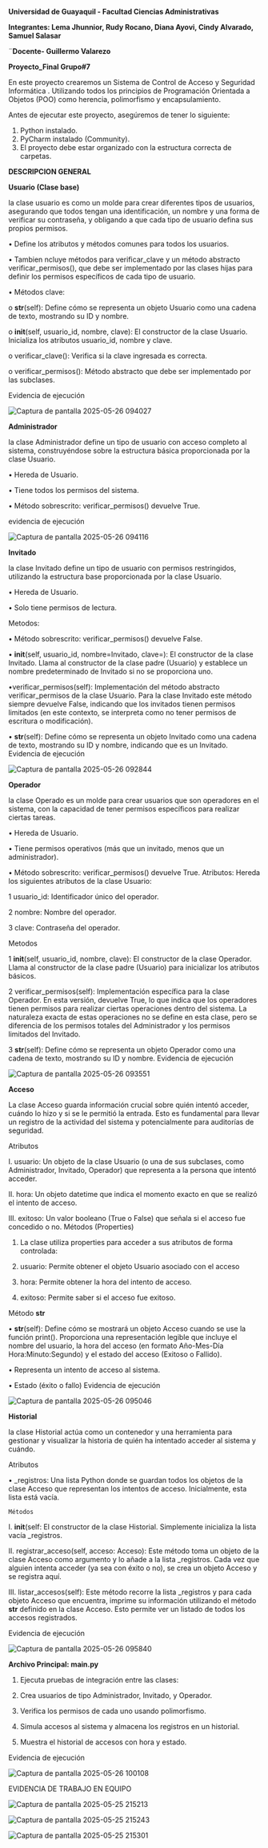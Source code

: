 **Universidad de Guayaquil - Facultad Ciencias Administrativas**

**Integrantes: Lema Jhunnior, Rudy Rocano, Diana Ayovi, Cindy Alvarado, Samuel Salasar** 

¨**Docente- Guillermo Valarezo** 

**Proyecto_Final Grupo#7**

En este proyecto crearemos un Sistema de Control de Acceso y Seguridad Informática . 
Utilizando todos los principios de Programación Orientada a Objetos (POO) como herencia, polimorfismo 
y encapsulamiento.

Antes de ejecutar este proyecto, asegúremos de tener lo siguiente:

1.	Python instalado.
2.	PyCharm instalado (Community).
3.	El proyecto debe estar organizado con la estructura correcta de carpetas.

**DESCRIPCION GENERAL**

**Usuario (Clase base)**

la clase usuario es como un molde para crear diferentes tipos de usuarios, asegurando que todos tengan una identificación, un nombre y
una forma de verificar su contraseña, y obligando a que cada tipo de usuario defina sus propios permisos.

•	Define los atributos y métodos comunes para todos los usuarios.

• Tambien ncluye métodos para verificar_clave y un método abstracto verificar_permisos(), 
que debe ser implementado por las clases hijas para definir los permisos específicos de cada tipo de usuario.

•	Métodos clave:

o __str__(self): Define cómo se representa un objeto Usuario como una cadena de texto, mostrando su ID y nombre.

o __init__(self, usuario_id, nombre, clave): El constructor de la clase Usuario. Inicializa los atributos usuario_id, nombre y clave.

o	verificar_clave(): Verifica si la clave ingresada es correcta.

o	verificar_permisos(): Método abstracto que debe ser implementado por las subclases.

Evidencia de ejecución


 ![Captura de pantalla 2025-05-26 094027](https://github.com/user-attachments/assets/d46fdfbe-2ca2-42a5-b3ef-4a6364e6a372)



**Administrador**

la clase Administrador define un tipo de usuario con acceso completo al sistema, construyéndose 
sobre la estructura básica proporcionada por la clase Usuario.

•	Hereda de Usuario.

•	Tiene todos los permisos del sistema.

•	Método sobrescrito: verificar_permisos() devuelve True.

evidencia de ejecución


 ![Captura de pantalla 2025-05-26 094116](https://github.com/user-attachments/assets/1f13ac7e-376b-4f45-abb5-987c8e1f3b65)



**Invitado**

la clase Invitado define un tipo de usuario con permisos restringidos, utilizando la estructura base proporcionada por la clase Usuario.

•	Hereda de Usuario.

•	Solo tiene permisos de lectura.

   Metodos:
   
•	Método sobrescrito: verificar_permisos() devuelve False.

• __init__(self, usuario_id, nombre=Invitado, clave=): El constructor de la clase Invitado. 
Llama al constructor de la clase padre (Usuario) y establece un nombre predeterminado de Invitado si no se proporciona uno.

•verificar_permisos(self): Implementación del método abstracto verificar_permisos de la clase Usuario. Para la clase Invitado
este método siempre devuelve False, indicando que los invitados tienen permisos limitados (en este contexto, se interpreta como no tener
permisos de escritura o modificación).

• __str__(self): Define cómo se representa un objeto Invitado como una cadena de texto, mostrando su ID y nombre, indicando que es un Invitado.
   Evidencia de ejecución

   
 ![Captura de pantalla 2025-05-26 092844](https://github.com/user-attachments/assets/3a55cdd8-0bb2-4eae-873e-524b3a405fd1)



**Operador**

la clase Operado es un molde para crear usuarios que son operadores en el sistema, con la capacidad de tener permisos específicos
para realizar ciertas tareas.

•	Hereda de Usuario.

•	Tiene permisos operativos (más que un invitado, menos que un administrador).

•	Método sobrescrito: verificar_permisos() devuelve True.
  Atributos: Hereda los siguientes atributos de la clase Usuario:
  
1	usuario_id: Identificador único del operador.

2	nombre: Nombre del operador.

3	clave: Contraseña del operador.

  Metodos
  
1	__init__(self, usuario_id, nombre, clave): El constructor de la clase Operador. Llama al constructor de la clase padre (Usuario) 
para inicializar los atributos básicos.

2	verificar_permisos(self): Implementación específica para la clase Operador. En esta versión, devuelve True, lo que indica que
los operadores tienen permisos para realizar ciertas operaciones dentro del sistema. La naturaleza exacta de estas operaciones 
no se define en esta clase, pero se diferencia de los permisos totales del Administrador y los permisos limitados del Invitado.

3	__str__(self): Define cómo se representa un objeto Operador como una cadena de texto, mostrando su ID y nombre.
Evidencia de ejecución


![Captura de pantalla 2025-05-26 093551](https://github.com/user-attachments/assets/c7624f3c-e98b-43c4-81c6-42d81ff1c402)



**Acceso**

La clase Acceso guarda información crucial sobre quién intentó acceder, cuándo lo hizo y si se le permitió la entrada.
Esto es fundamental para llevar un registro de la actividad del sistema y potencialmente para auditorías de seguridad.

  Atributos
  
I.	usuario: Un objeto de la clase Usuario (o una de sus subclases, como Administrador, Invitado, Operador) 
que representa a la persona que intentó acceder.

II.	hora: Un objeto datetime que indica el momento exacto en que se realizó el intento de acceso.

III.	exitoso: Un valor booleano (True o False) que señala si el acceso fue concedido o no.
  Métodos (Properties)
  
1.	La clase utiliza properties para acceder a sus atributos de forma controlada:

2.	usuario: Permite obtener el objeto Usuario asociado con el acceso
  
3.	hora: Permite obtener la hora del intento de acceso.

4.	exitoso: Permite saber si el acceso fue exitoso.
   
   
  Método __str__
  
•	 __str__(self): Define cómo se mostrará un objeto Acceso cuando se use la función print().
Proporciona una representación legible que incluye el nombre del usuario, la hora del acceso (en formato Año-Mes-Día Hora:Minuto:Segundo) y el estado del acceso (Exitoso o Fallido).

•	Representa un intento de acceso al sistema.

•	Estado (éxito o fallo)
 Evidencia de ejecución


![Captura de pantalla 2025-05-26 095046](https://github.com/user-attachments/assets/e96e90ea-df5d-4f19-bbfd-8e0fdaab5f31)



 **Historial**

la clase Historial actúa como un contenedor y una herramienta para gestionar y visualizar la historia de quién ha intentado acceder 
al sistema y cuándo.

  Atributos
  
• _registros: Una lista Python donde se guardan todos los objetos de la clase Acceso que representan los intentos de acceso. 
Inicialmente, esta lista está vacía.

    Métodos
    
I.	__init__(self: El constructor de la clase Historial. Simplemente inicializa la lista vacía _registros.

II.	registrar_acceso(self, acceso: Acceso): Este método toma un objeto de la clase Acceso como argumento y lo añade a la lista
_registros. Cada vez que alguien intenta acceder (ya sea con éxito o no), se crea un objeto Acceso y se registra aquí.

III.	listar_accesos(self): Este método recorre la lista _registros y para cada objeto Acceso que encuentra,
imprime su información utilizando el método __str__ definido en la clase Acceso. Esto permite ver un listado de todos los accesos registrados.

Evidencia de  ejecución


![Captura de pantalla 2025-05-26 095840](https://github.com/user-attachments/assets/3d86ce92-76ee-4726-9099-c156bad5211c)



**Archivo Principal: main.py**

1.	Ejecuta pruebas de integración entre las clases:
   
2.	Crea usuarios de tipo Administrador, Invitado, y Operador.
   
3.	Verifica los permisos de cada uno usando polimorfismo.
   
4.	Simula accesos al sistema y almacena los registros en un historial.
   
5.	Muestra el historial de accesos con hora y estado.
    
Evidencia de ejecución


![Captura de pantalla 2025-05-26 100108](https://github.com/user-attachments/assets/066f5f5c-8a48-4659-893a-3962a05d95ee)


EVIDENCIA DE TRABAJO EN EQUIPO 


![Captura de pantalla 2025-05-25 215213](https://github.com/user-attachments/assets/47d80871-87cb-47ce-871a-e2045e945ad9)


![Captura de pantalla 2025-05-25 215243](https://github.com/user-attachments/assets/3a0c1ee9-e2e6-4486-ac5f-0393edd6a4d4)


![Captura de pantalla 2025-05-25 215301](https://github.com/user-attachments/assets/71b4aeec-a392-49c4-b99c-b1e6bc3d6df5)
















 















 





